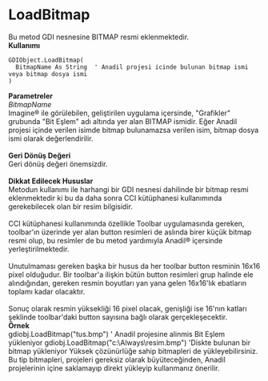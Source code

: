 # LoadBitmap

Bu metod GDI nesnesine BITMAP resmi eklenmektedir.\
**Kullanımı**

```
GDIObject.LoadBitmap(
  BitmapName As String  ' Anadil projesi icinde bulunan bitmap ismi veya bitmap dosya ismi
)
```

**Parametreler**\
_BitmapName_\
Imagine® ile görülebilen, geliştirilen uygulama içersinde, "Grafikler" grubunda "Bit Eşlem" adı altında yer alan BITMAP ismidir. Eğer Anadil projesi içinde verilen isimde bitmap bulunamazsa verilen isim, bitmap dosya ismi olarak değerlendirilir.\
\
**Geri Dönüş Değeri**\
Geri dönüş değeri önemsizdir.\
\
**Dikkat Edilecek Hususlar**\
Metodun kullanımı ile harhangi bir GDI nesnesi dahilinde bir bitmap resmi eklenmektedir ki bu da daha sonra CCI kütüphanesi kullanımında gerekebilecek olan bir resim bilgisidir.\
\
CCI kütüphanesi kullanımında özellikle Toolbar uygulamasında gereken, toolbar'ın üzerinde yer alan button resimleri de aslında birer küçük bitmap resmi olup, bu resimler de bu metod yardımıyla Anadil® içersinde yerleştirilmektedir.\
\
Unutulmaması gereken başka bir husus da her toolbar button resminin 16x16 pixel olduğudur. Bir toolbar'a ilişkin bütün button resimleri grup halinde ele alındığından, gereken resmin boyutları yan yana gelen 16x16'lık ebatların toplamı kadar olacaktır.\
\
Sonuç olarak resmin yüksekliği 16 pixel olacak, genişliği ise 16'nın katları şeklinde toolbar'daki button sayısına bağlı olarak gerçekleşecektir.\
**Örnek**\
gdiobj.LoadBitmap("tus.bmp") ' Anadil projesine alinmis Bit Eşlem yükleniyor gdiobj.LoadBitmap("c:\Always\resim.bmp") 'Diskte bulunan bir bitmap yükleniyor Yüksek çözünürlüğe sahip bitmapleri de yükleyebilirsiniz. Bu tip bitmapleri, projeleri gereksiz olarak büyüteceğinden, Anadil projelerinin içine saklamayıp direkt yükleyip kullanmanız önerilir.
